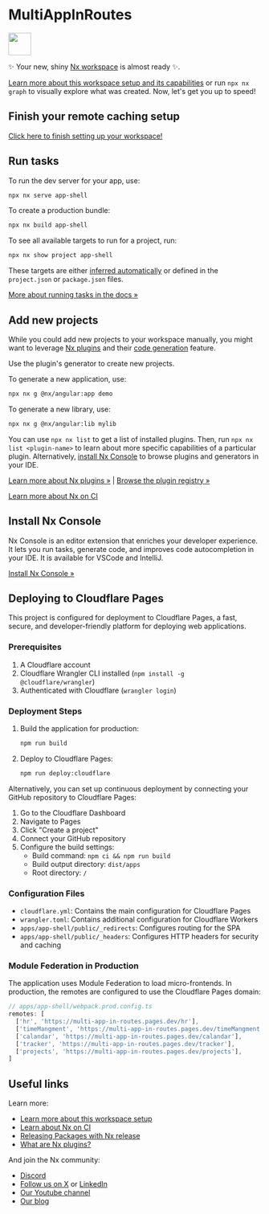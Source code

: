 # MultiAppInRoutes

<a alt="Nx logo" href="https://nx.dev" target="_blank" rel="noreferrer"><img src="https://raw.githubusercontent.com/nrwl/nx/master/images/nx-logo.png" width="45"></a>

✨ Your new, shiny [Nx workspace](https://nx.dev) is almost ready ✨.

[Learn more about this workspace setup and its capabilities](https://nx.dev/getting-started/tutorials/angular-monorepo-tutorial?utm_source=nx_project&amp;utm_medium=readme&amp;utm_campaign=nx_projects) or run `npx nx graph` to visually explore what was created. Now, let's get you up to speed!

## Finish your remote caching setup

[Click here to finish setting up your workspace!](https://cloud.nx.app/connect/GPuz3awMBn)


## Run tasks

To run the dev server for your app, use:

```sh
npx nx serve app-shell
```

To create a production bundle:

```sh
npx nx build app-shell
```

To see all available targets to run for a project, run:

```sh
npx nx show project app-shell
```

These targets are either [inferred automatically](https://nx.dev/concepts/inferred-tasks?utm_source=nx_project&utm_medium=readme&utm_campaign=nx_projects) or defined in the `project.json` or `package.json` files.

[More about running tasks in the docs &raquo;](https://nx.dev/features/run-tasks?utm_source=nx_project&utm_medium=readme&utm_campaign=nx_projects)

## Add new projects

While you could add new projects to your workspace manually, you might want to leverage [Nx plugins](https://nx.dev/concepts/nx-plugins?utm_source=nx_project&utm_medium=readme&utm_campaign=nx_projects) and their [code generation](https://nx.dev/features/generate-code?utm_source=nx_project&utm_medium=readme&utm_campaign=nx_projects) feature.

Use the plugin's generator to create new projects.

To generate a new application, use:

```sh
npx nx g @nx/angular:app demo
```

To generate a new library, use:

```sh
npx nx g @nx/angular:lib mylib
```

You can use `npx nx list` to get a list of installed plugins. Then, run `npx nx list <plugin-name>` to learn about more specific capabilities of a particular plugin. Alternatively, [install Nx Console](https://nx.dev/getting-started/editor-setup?utm_source=nx_project&utm_medium=readme&utm_campaign=nx_projects) to browse plugins and generators in your IDE.

[Learn more about Nx plugins &raquo;](https://nx.dev/concepts/nx-plugins?utm_source=nx_project&utm_medium=readme&utm_campaign=nx_projects) | [Browse the plugin registry &raquo;](https://nx.dev/plugin-registry?utm_source=nx_project&utm_medium=readme&utm_campaign=nx_projects)


[Learn more about Nx on CI](https://nx.dev/ci/intro/ci-with-nx#ready-get-started-with-your-provider?utm_source=nx_project&utm_medium=readme&utm_campaign=nx_projects)

## Install Nx Console

Nx Console is an editor extension that enriches your developer experience. It lets you run tasks, generate code, and improves code autocompletion in your IDE. It is available for VSCode and IntelliJ.

[Install Nx Console &raquo;](https://nx.dev/getting-started/editor-setup?utm_source=nx_project&utm_medium=readme&utm_campaign=nx_projects)

## Deploying to Cloudflare Pages

This project is configured for deployment to Cloudflare Pages, a fast, secure, and developer-friendly platform for deploying web applications.

### Prerequisites

1. A Cloudflare account
2. Cloudflare Wrangler CLI installed (`npm install -g @cloudflare/wrangler`)
3. Authenticated with Cloudflare (`wrangler login`)

### Deployment Steps

1. Build the application for production:
   ```sh
   npm run build
   ```

2. Deploy to Cloudflare Pages:
   ```sh
   npm run deploy:cloudflare
   ```

Alternatively, you can set up continuous deployment by connecting your GitHub repository to Cloudflare Pages:

1. Go to the Cloudflare Dashboard
2. Navigate to Pages
3. Click "Create a project"
4. Connect your GitHub repository
5. Configure the build settings:
   - Build command: `npm ci && npm run build`
   - Build output directory: `dist/apps`
   - Root directory: `/`

### Configuration Files

- `cloudflare.yml`: Contains the main configuration for Cloudflare Pages
- `wrangler.toml`: Contains additional configuration for Cloudflare Workers
- `apps/app-shell/public/_redirects`: Configures routing for the SPA
- `apps/app-shell/public/_headers`: Configures HTTP headers for security and caching

### Module Federation in Production

The application uses Module Federation to load micro-frontends. In production, the remotes are configured to use the Cloudflare Pages domain:

```typescript
// apps/app-shell/webpack.prod.config.ts
remotes: [
  ['hr', 'https://multi-app-in-routes.pages.dev/hr'],
  ['timeMangment', 'https://multi-app-in-routes.pages.dev/timeMangment'],
  ['calandar', 'https://multi-app-in-routes.pages.dev/calandar'],
  ['tracker', 'https://multi-app-in-routes.pages.dev/tracker'],
  ['projects', 'https://multi-app-in-routes.pages.dev/projects'],
]
```

## Useful links

Learn more:

- [Learn more about this workspace setup](https://nx.dev/getting-started/tutorials/angular-monorepo-tutorial?utm_source=nx_project&amp;utm_medium=readme&amp;utm_campaign=nx_projects)
- [Learn about Nx on CI](https://nx.dev/ci/intro/ci-with-nx?utm_source=nx_project&utm_medium=readme&utm_campaign=nx_projects)
- [Releasing Packages with Nx release](https://nx.dev/features/manage-releases?utm_source=nx_project&utm_medium=readme&utm_campaign=nx_projects)
- [What are Nx plugins?](https://nx.dev/concepts/nx-plugins?utm_source=nx_project&utm_medium=readme&utm_campaign=nx_projects)

And join the Nx community:
- [Discord](https://go.nx.dev/community)
- [Follow us on X](https://twitter.com/nxdevtools) or [LinkedIn](https://www.linkedin.com/company/nrwl)
- [Our Youtube channel](https://www.youtube.com/@nxdevtools)
- [Our blog](https://nx.dev/blog?utm_source=nx_project&utm_medium=readme&utm_campaign=nx_projects)
